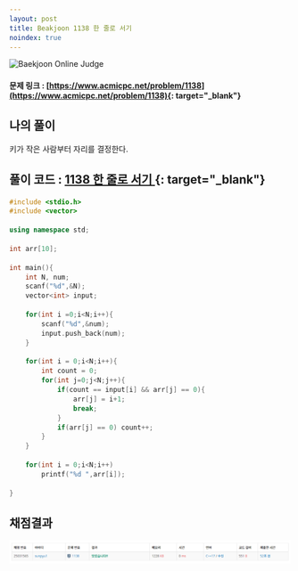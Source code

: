 ```yaml
---
layout: post
title: Beakjoon 1138 한 줄로 서기
noindex: true
---
```


![Baekjoon Online Judge](https://onlinejudgeimages.s3-ap-northeast-1.amazonaws.com/images/boj-og-1200.png)

#### 문제 링크 : [https://www.acmicpc.net/problem/1138](https://www.acmicpc.net/problem/1138){: target="_blank"}


## 나의 풀이
키가 작은 사람부터 자리를 결정한다.




## 풀이 코드 : [1138 한 줄로 서기 ](https://github.com/sun-pyo/algorithm/blob/main/Beakjoon/1138%ED%95%9C%EC%A4%84%EB%A1%9C%EC%84%9C%EA%B8%B0.cpp){: target="_blank"}

```c++
#include <stdio.h>
#include <vector>

using namespace std;

int arr[10];

int main(){
    int N, num;
    scanf("%d",&N);
    vector<int> input;
    
    for(int i =0;i<N;i++){
        scanf("%d",&num);
        input.push_back(num);
    }

    for(int i = 0;i<N;i++){
        int count = 0;
        for(int j=0;j<N;j++){
            if(count == input[i] && arr[j] == 0){
                arr[j] = i+1;
                break;
            }
            if(arr[j] == 0) count++;
        }
    }

    for(int i = 0;i<N;i++)
        printf("%d ",arr[i]);

}
```





## 채점결과

![49993](\algorithm\img\beakjoon_1138.PNG)